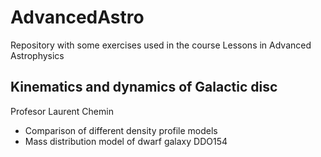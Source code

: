 # AdvancedAstro
Repository with some exercises used in the course Lessons in Advanced Astrophysics

## Kinematics and dynamics of Galactic disc
Profesor Laurent Chemin  

- Comparison of different density profile models
- Mass distribution model of dwarf galaxy DDO154